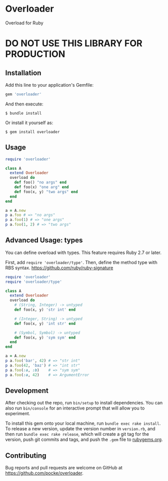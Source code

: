 # Overloader

Overload for Ruby

# DO NOT USE THIS LIBRARY FOR PRODUCTION

## Installation

Add this line to your application's Gemfile:

```ruby
gem 'overloader'
```

And then execute:

    $ bundle install

Or install it yourself as:

    $ gem install overloader

## Usage

```ruby
require 'overloader'

class A
  extend Overloader
  overload do
    def foo() "no args" end
    def foo(x) "one arg" end
    def foo(x, y) "two args" end
  end
end

a = A.new
p a.foo # => "no args"
p a.foo(1) # => "one args"
p a.foo(1, 2) # => "two args"
```

## Advanced Usage: types

You can define overload with types. This feature requires Ruby 2.7 or later.

First, add `require 'overloader/type'`.
Then, define the method type with RBS syntax. https://github.com/ruby/ruby-signature


```ruby
require 'overloader'
require 'overloader/type'

class A
  extend Overloader
  overload do
    # (String, Integer) -> untyped
    def foo(x, y) 'str int' end

    # (Integer, String) -> untyped
    def foo(x, y) 'int str' end

    # (Symbol, Symbol) -> untyped
    def foo(x, y) 'sym sym' end
  end
end

a = A.new
p a.foo('bar', 42) # => "str int"
p a.foo(42, 'baz') # => "int str"
p a.foo(:a, :b)    # => "sym sym"
p a.foo(:a, 42)    # => ArgumentError
```

## Development

After checking out the repo, run `bin/setup` to install dependencies. You can also run `bin/console` for an interactive prompt that will allow you to experiment.

To install this gem onto your local machine, run `bundle exec rake install`. To release a new version, update the version number in `version.rb`, and then run `bundle exec rake release`, which will create a git tag for the version, push git commits and tags, and push the `.gem` file to [rubygems.org](https://rubygems.org).

## Contributing

Bug reports and pull requests are welcome on GitHub at https://github.com/pocke/overloader.

